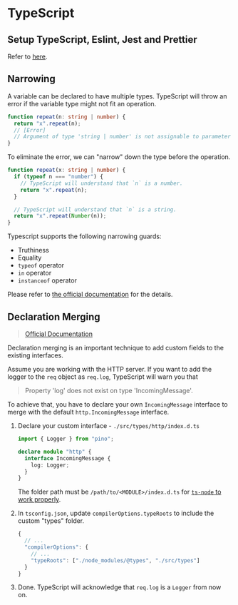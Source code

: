 # TypeScript

## Setup TypeScript, Eslint, Jest and Prettier

Refer to [here](https://dev.to/ornio/node-js-express-with-typescript-eslint-jest-prettier-and-husky-part-1-1lin).

## Narrowing

A variable can be declared to have multiple types. TypeScript will throw an error if the variable type might not fit an
operation.

```ts
function repeat(n: string | number) {
  return "x".repeat(n);
  // [Error]
  // Argument of type 'string | number' is not assignable to parameter of type 'number'.
}
```

To eliminate the error, we can "narrow" down the type before the operation.

```ts
function repeat(x: string | number) {
  if (typeof n === "number") {
    // TypeScript will understand that `n` is a number.
    return "x".repeat(n);
  }

  // TypeScript will understand that `n` is a string.
  return "x".repeat(Number(n));
}
```

Typescript supports the following narrowing guards:

- Truthiness
- Equality
- `typeof` operator
- `in` operator
- `instanceof` operator

Please refer to [the official documentation](https://www.typescriptlang.org/docs/handbook/2/narrowing.html) for the
details.

## Declaration Merging

> [Official Documentation](https://www.typescriptlang.org/docs/handbook/declaration-merging.html)

Declaration merging is an important technique to add custom fields to the
existing interfaces.

Assume you are working with the HTTP server. If you want to add the logger to
the `req` object as `req.log`, TypeScript will warn you that

> Property 'log' does not exist on type 'IncomingMessage'.

To achieve that, you have to declare your own `IncomingMessage` interface to
merge with the default `http.IncomingMessage` interface.

1.  Declare your custom interface - `./src/types/http/index.d.ts`

    ```typescript
    import { Logger } from "pino";

    declare module "http" {
      interface IncomingMessage {
        log: Logger;
      }
    }
    ```

    The folder path must be `/path/to/<MODULE>/index.d.ts` for [`ts-node` to
    work properly](https://github.com/TypeStrong/ts-node/pull/698).

2.  In `tsconfig.json`, update `compilerOptions.typeRoots` to include the
    custom "types" folder.

    ```javascript
    {
      // ...
      "compilerOptions": {
        // ...
        "typeRoots": ["./node_modules/@types", "./src/types"]
      }
    }
    ```

3.  Done. TypeScript will acknowledge that `req.log` is a `Logger` from now on.
